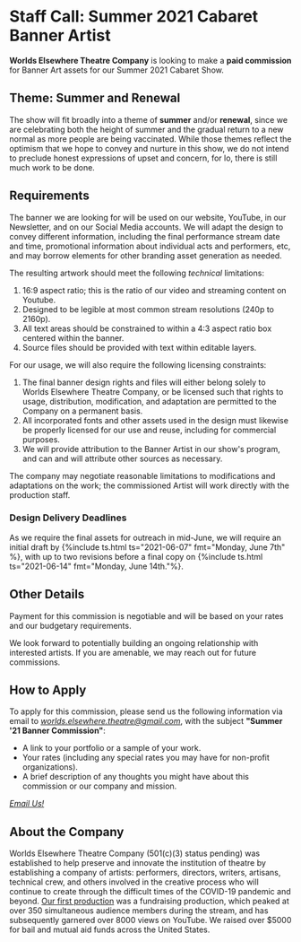 # **Staff Call: Summer 2021 Cabaret Banner Artist**

**Worlds Elsewhere Theatre Company** is looking to make a **paid commission** for Banner Art assets for our Summer 2021 Cabaret Show.

## Theme: Summer and Renewal

The show will fit broadly into a theme of **summer** and/or **renewal**, since we are celebrating both the height of summer and the gradual return to a new normal as more people are being vaccinated. While those themes reflect the optimism that we hope to convey and nurture in this show, we do not intend to preclude honest expressions of upset and concern, for lo, there is still much work to be done.

## Requirements

The banner we are looking for will be used on our website, YouTube, in our Newsletter, and on our Social Media accounts. We will adapt the design to convey different information, including the final performance stream date and time, promotional information about individual acts and performers, etc, and may borrow elements for other branding asset generation as needed.

The resulting artwork should meet the following *technical* limitations:

1. 16:9 aspect ratio; this is the ratio of our video and streaming content on Youtube.
2. Designed to be legible at most common stream resolutions (240p to 2160p).
3. All text areas should be constrained to within a 4:3 aspect ratio box centered within the banner.
4. Source files should be provided with text within editable layers.

For our usage, we will also require the following licensing constraints:

1. The final banner design rights and files will either belong solely to Worlds Elsewhere Theatre Company, or be licensed such that rights to usage, distribution, modification, and adaptation are permitted to the Company on a permanent basis.
2. All incorporated fonts and other assets used in the design must likewise be properly licensed for our use and reuse, including for commercial purposes.
3. We will provide attribution to the Banner Artist in our show's program, and can and will attribute other sources as necessary.

The company may negotiate reasonable limitations to modifications and adaptations on the work; the commissioned Artist will work directly with the production staff.

### Design Delivery Deadlines

As we require the final assets for outreach in mid-June, we will require an initial draft by {%include ts.html ts="2021-06-07" fmt="Monday, June 7th" %}, with up to two revisions before a final copy on {%include ts.html ts="2021-06-14" fmt="Monday, June 14th."%}.

## Other Details

Payment for this commission is negotiable and will be based on your rates and our budgetary requirements.

We look forward to potentially building an ongoing relationship with interested artists. If you are amenable, we may reach out for future commissions.

## How to Apply

To apply for this commission, please send us the following information via email to [<i email>worlds.elsewhere.theatre@gmail.com</i>](mailto:worlds.elsewhere.theatre@gmail.com?subject=Summer%20'21%20Banner%20Commission&body=Hi!%20I'm%20writing%20to%20apply%20for%20the%20Summer%20'21%20Banner%20Art%20commission.%0A%0APortfolio%2Fwork%20sample%20link%3A%20%0ARequested%20commission%20rate%3A%20%0AThoughts%2FComments%2FOther%3A%0A%0A), with the subject **"Summer '21 Banner Commission"**:

- A link to your portfolio or a sample of your work.
- Your rates (including any special rates you may have for non-profit organizations).
- A brief description of any thoughts you might have about this commission or our company and mission.

[<i email cta>Email Us!</i>](mailto:worlds.elsewhere.theatre@gmail.com?subject=Summer%20'21%20Banner%20Commission&body=Hi!%20I'm%20writing%20to%20apply%20for%20the%20Summer%20'21%20Banner%20Art%20commission.%0A%0APortfolio%2Fwork%20sample%20link%3A%20%0ARequested%20commission%20rate%3A%20%0AThoughts%2FComments%2FOther%3A%0A%0A)

## About the Company

Worlds Elsewhere Theatre Company (501(c)(3) status pending) was established to help preserve and innovate the institution of theatre by establishing a company of artists: performers, directors, writers, artisans, technical crew, and others involved in the creative process who will continue to create through the difficult times of the COVID-19 pandemic and beyond. [Our first production](/shows/2020.06/midsummer) was a fundraising production, which peaked at over 350 simultaneous audience members during the stream, and has subsequently garnered over 8000 views on YouTube. We raised over $5000 for bail and mutual aid funds across the United States.
